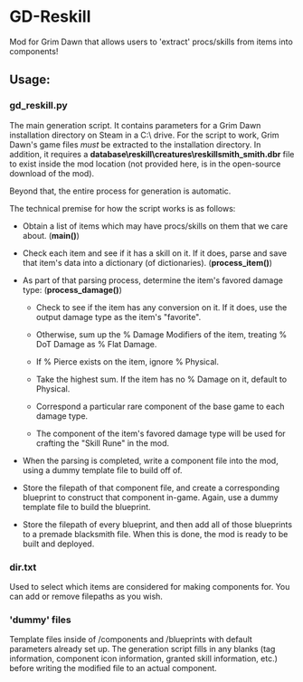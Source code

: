 # GD-Reskill
Mod for Grim Dawn that allows users to 'extract' procs/skills from items into components!

## Usage:

### gd_reskill.py 

The main generation script. It contains parameters for a Grim Dawn installation directory on Steam in a C:\ drive. 
For the script to work, Grim Dawn's game files *must* be extracted to the installation directory. In addition, it requires a 
**database\reskill\creatures\reskillsmith_smith.dbr** file to exist inside the mod location (not provided here, is in the open-source download of the mod).

Beyond that, the entire process for generation is automatic.

The technical premise for how the script works is as follows:

* Obtain a list of items which may have procs/skills on them that we care about. (**main()**)

* Check each item and see if it has a skill on it. If it does, parse and save that item's data into a dictionary (of dictionaries). 
(**process_item()**)

* As part of that parsing process, determine the item's favored damage type: (**process_damage()**)

  * Check to see if the item has any conversion on it. If it does, use the output damage type as the item's "favorite".
  
  * Otherwise, sum up the % Damage Modifiers of the item, treating % DoT Damage as % Flat Damage.
  
  * If % Pierce exists on the item, ignore % Physical.
  
  * Take the highest sum. If the item has no % Damage on it, default to Physical.
  
  * Correspond a particular rare component of the base game to each damage type. 
  
  * The component of the item's favored damage type will be used for crafting the "Skill Rune" in the mod.
  
* When the parsing is completed, write a component file into the mod, using a dummy template file to build off of. 

* Store the filepath of that component file, and create a corresponding blueprint to construct that component in-game. Again,
use a dummy template file to build the blueprint.

* Store the filepath of every blueprint, and then add all of those blueprints to a premade blacksmith file. When this is done,
the mod is ready to be built and deployed.

### dir.txt

Used to select which items are considered for making components for. You can add or remove filepaths as you wish.

### 'dummy' files

Template files inside of /components and /blueprints with default parameters already set up. The generation script fills in any blanks
(tag information, component icon information, granted skill information, etc.) before writing the modified file to an actual component.
